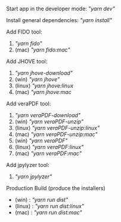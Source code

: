 Start app in the developer mode: *"yarn dev"*

Install general dependencies: *"yarn install"*

Add FIDO tool: 
  1. *"yarn fido"*
  1. (mac) *"yarn fido:mac"*

Add JHOVE tool: 
  1. *"yarn jhove-download"*
  2. (win) *"yarn jhove"*
  3. (linux) *"yarn jhove:linux*
  4. (mac) *"yarn jhove:mac*

Add veraPDF tool: 
  1. *"yarn veraPDF-download"*
  2. (win) *"yarn veraPDF-unzip"*
  2. (linux) *"yarn veraPDF-unzip:linux"*
  2. (mac) *"yarn veraPDF-unzip:mac"*
  3. (win) *"yarn veraPDF"*
  3. (linux) *"yarn veraPDF:linux"*
  3. (mac) *"yarn veraPDF:mac"*

Add jpylyzer tool:  
  1. *"yarn jpylyzer"*

Production Build (produce the installers)
-  (win) : *"yarn run dist"*
-  (linux) : *"yarn run dist:linux"*
-  (mac) : *"yarn run dist:mac"*
